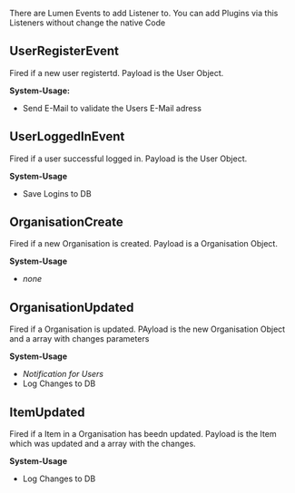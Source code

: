 There are Lumen Events to add Listener to. You can add Plugins via this Listeners without change the native Code

## UserRegisterEvent
Fired if a new user registertd. Payload is the User Object.

__System-Usage:__

* Send E-Mail to validate the Users E-Mail adress

## UserLoggedInEvent
Fired if a user successful logged in. Payload is the User Object.

__System-Usage__

* Save Logins to DB

## OrganisationCreate
Fired if a new Organisation is created. Payload is a Organisation Object.

__System-Usage__

* _none_

## OrganisationUpdated
Fired if a Organisation is updated. PAyload is the new Organisation Object and a array with changes parameters

__System-Usage__

* _Notification for Users_
* Log Changes to DB

## ItemUpdated
Fired if a Item in a Organisation has beedn updated. Payload is the Item which was updated and a array with the changes.

__System-Usage__

* Log Changes to DB